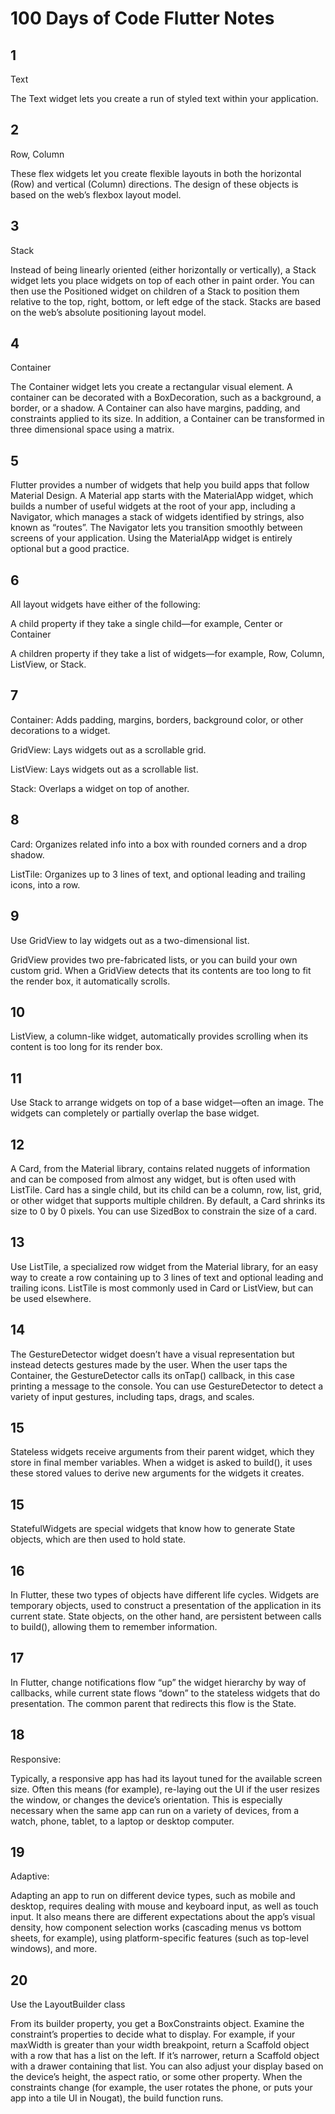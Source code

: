 # 100 Days of Code Flutter Notes

## 1

Text 

The Text widget lets you create a run of styled text within your application.

## 2

Row, Column

These flex widgets let you create flexible layouts in both the horizontal (Row) and vertical (Column) directions. The design of these objects is based on the web’s flexbox layout model.

## 3

Stack

Instead of being linearly oriented (either horizontally or vertically), a Stack widget lets you place widgets on top of each other in paint order. You can then use the Positioned widget on children of a Stack to position them relative to the top, right, bottom, or left edge of the stack. Stacks are based on the web’s absolute positioning layout model.

## 4

Container

The Container widget lets you create a rectangular visual element. A container can be decorated with a BoxDecoration, such as a background, a border, or a shadow. A Container can also have margins, padding, and constraints applied to its size. In addition, a Container can be transformed in three dimensional space using a matrix.

## 5

Flutter provides a number of widgets that help you build apps that follow Material Design. A Material app starts with the MaterialApp widget, which builds a number of useful widgets at the root of your app, including a Navigator, which manages a stack of widgets identified by strings, also known as “routes”. The Navigator lets you transition smoothly between screens of your application. Using the MaterialApp widget is entirely optional but a good practice.

## 6

All layout widgets have either of the following:

A child property if they take a single child—for example, Center or Container

A children property if they take a list of widgets—for example, Row, Column, ListView, or Stack.

## 7

Container: Adds padding, margins, borders, background color, or other decorations to a widget.

GridView: Lays widgets out as a scrollable grid.

ListView: Lays widgets out as a scrollable list.

Stack: Overlaps a widget on top of another.

## 8

Card: Organizes related info into a box with rounded corners and a drop shadow.

ListTile: Organizes up to 3 lines of text, and optional leading and trailing icons, into a row.

## 9

Use GridView to lay widgets out as a two-dimensional list.

GridView provides two pre-fabricated lists, or you can build your own custom grid. When a GridView detects that its contents are too long to fit the render box, it automatically scrolls.

## 10

ListView, a column-like widget, automatically provides scrolling when its content is too long for its render box.

## 11

Use Stack to arrange widgets on top of a base widget—often an image. The widgets can completely or partially overlap the base widget.

## 12

A Card, from the Material library, contains related nuggets of information and can be composed from almost any widget, but is often used with ListTile. Card has a single child, but its child can be a column, row, list, grid, or other widget that supports multiple children. By default, a Card shrinks its size to 0 by 0 pixels. You can use SizedBox to constrain the size of a card.

## 13

Use ListTile, a specialized row widget from the Material library, for an easy way to create a row containing up to 3 lines of text and optional leading and trailing icons. ListTile is most commonly used in Card or ListView, but can be used elsewhere.

## 14

The GestureDetector widget doesn’t have a visual representation but instead detects gestures made by the user. When the user taps the Container, the GestureDetector calls its onTap() callback, in this case printing a message to the console. You can use GestureDetector to detect a variety of input gestures, including taps, drags, and scales.

## 15

Stateless widgets receive arguments from their parent widget, which they store in final member variables. When a widget is asked to build(), it uses these stored values to derive new arguments for the widgets it creates.

## 15

StatefulWidgets are special widgets that know how to generate State objects, which are then used to hold state.

## 16

In Flutter, these two types of objects have different life cycles. Widgets are temporary objects, used to construct a presentation of the application in its current state. State objects, on the other hand, are persistent between calls to build(), allowing them to remember information.

## 17

In Flutter, change notifications flow “up” the widget hierarchy by way of callbacks, while current state flows “down” to the stateless widgets that do presentation. The common parent that redirects this flow is the State.

## 18

Responsive:

Typically, a responsive app has had its layout tuned for the available screen size. Often this means (for example), re-laying out the UI if the user resizes the window, or changes the device’s orientation. This is especially necessary when the same app can run on a variety of devices, from a watch, phone, tablet, to a laptop or desktop computer.

## 19

Adaptive:

Adapting an app to run on different device types, such as mobile and desktop, requires dealing with mouse and keyboard input, as well as touch input. It also means there are different expectations about the app’s visual density, how component selection works (cascading menus vs bottom sheets, for example), using platform-specific features (such as top-level windows), and more.

## 20

Use the LayoutBuilder class

From its builder property, you get a BoxConstraints object. Examine the constraint’s properties to decide what to display. For example, if your maxWidth is greater than your width breakpoint, return a Scaffold object with a row that has a list on the left. If it’s narrower, return a Scaffold object with a drawer containing that list. You can also adjust your display based on the device’s height, the aspect ratio, or some other property. When the constraints change (for example, the user rotates the phone, or puts your app into a tile UI in Nougat), the build function runs.
